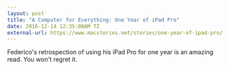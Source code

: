 ```yaml
---
layout: post
title: "A Computer for Everything: One Year of iPad Pro"
date: 2016-12-14 12:35:00AM TZ
external-url: https://www.macstories.net/stories/one-year-of-ipad-pro/
---
```

Federico's retrospection of using his iPad Pro for one year is an amazing read. You won't regret it.
